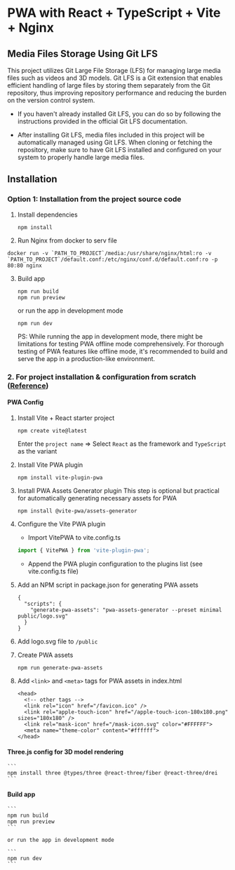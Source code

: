 # PWA with React + TypeScript + Vite +  Nginx 

## Media Files Storage Using Git LFS
This project utilizes Git Large File Storage (LFS) for managing large media files such as videos and 3D models. Git LFS is a Git extension that enables efficient handling of large files by storing them separately from the Git repository, thus improving repository performance and reducing the burden on the version control system.

- If you haven't already installed Git LFS, you can do so by following the instructions provided in the official Git LFS documentation.

- After installing Git LFS, media files included in this project will be automatically managed using Git LFS. When cloning or fetching the repository, make sure to have Git LFS installed and configured on your system to properly handle large media files.


## Installation

### Option 1: Installation from the project source code 

1. Install dependencies
    ```
    npm install
    ```

2. Run Nginx from docker to serv file
```
docker run -v `PATH_TO_PROJECT`/media:/usr/share/nginx/html:ro -v `PATH_TO_PROJECT`/default.conf:/etc/nginx/conf.d/default.conf:ro -p 80:80 nginx
```

3. Build app 
    ```
    npm run build
    npm run preview
    ```
    or run the app in development mode 
    ```
    npm run dev
    ```

    PS: While running the app in development mode, there might be limitations for testing PWA offline mode comprehensively. For thorough testing of PWA features like offline mode, it's recommended to build and serve the app in a production-like environment.

### 2. For project installation & configuration from scratch ([Reference](https://www.saurabhmisra.dev/setup-react-pwa-using-vite/))

#### PWA Config
1. Install Vite + React starter project
    
    ```
    npm create vite@latest
    ```
    
    Enter the `project name` => Select `React` as the framework and `TypeScript` as the variant

2. Install Vite PWA plugin
    
    ```
    npm install vite-plugin-pwa
    ```

3. Install PWA Assets Generator plugin
   This step is optional but practical for automatically generating necessary assets for PWA
    
    ```
    npm install @vite-pwa/assets-generator
    ```

4. Configure the Vite PWA plugin
    - Import VitePWA to vite.config.ts
    
    ```typescript
    import { VitePWA } from 'vite-plugin-pwa';
    ```
    
    - Append the PWA plugin configuration to the plugins list (see vite.config.ts file)

5. Add an NPM script in package.json for generating PWA assets
    
    ```
    {
      "scripts": {
        "generate-pwa-assets": "pwa-assets-generator --preset minimal public/logo.svg"
      }
    }
    ```

6. Add logo.svg file to `/public`

7. Create PWA assets
    
    ```
    npm run generate-pwa-assets
    ```

8. Add `<link>` and `<meta>` tags for PWA assets in index.html
    
    ```
    <head>
      <!-- other tags -->
      <link rel="icon" href="/favicon.ico" />
      <link rel="apple-touch-icon" href="/apple-touch-icon-180x180.png" sizes="180x180" />
      <link rel="mask-icon" href="/mask-icon.svg" color="#FFFFFF">
      <meta name="theme-color" content="#ffffff">
    </head>
    ```
#### Three.js config  for 3D model rendering
   
    ```
    npm install three @types/three @react-three/fiber @react-three/drei
    ```

#### Build app 

    ```
    npm run build
    npm run preview
    ```
   
    or run the app in development mode 
   
    ```
    npm run dev
    ```



